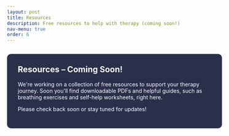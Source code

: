 ```yaml
---
layout: post
title: Resources
description: Free resources to help with therapy (coming soon!)
nav-menu: true
order: 6
---
```


<style>
.resources-container {
  display: flex;
  flex-direction: column;
  gap: 2em;
  align-items: flex-start;
  margin: 2em auto 0 auto;
  width: 100%;
}
.resources-box {
  background: #2a2f4a;
  color: #fff;
  border-radius: 10px;
  padding: 2em 2em 2em 2em;
  width: 100%;
  box-shadow: 0 2px 8px rgba(0,0,0,0.04);
  text-align: left;
}
</style>

<div class="resources-container">
  <div class="resources-box">
    <h2 style="margin-top: 0; color: #fff;">Resources – Coming Soon!</h2>
    <p>We're working on a collection of free resources to support your therapy journey. Soon you'll find downloadable PDFs and helpful guides, such as breathing exercises and self-help worksheets, right here.</p>
    <p>Please check back soon or stay tuned for updates!</p>
  </div>
</div> 